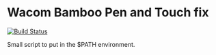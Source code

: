 # Wacom Bamboo Pen and Touch fix
[![Build Status](https://travis-ci.org/laetificat/wacomfix.svg)](https://travis-ci.org/laetificat/wacomfix)

Small script to put in the $PATH environment.

